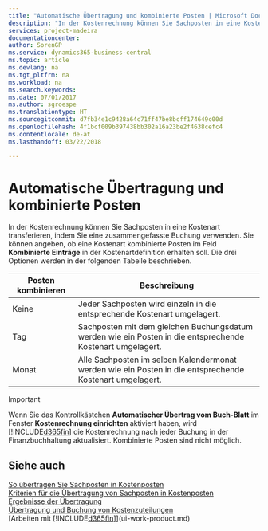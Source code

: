 ```yaml
---
title: "Automatische Übertragung und kombinierte Posten | Microsoft Docs"
description: "In der Kostenrechnung können Sie Sachposten in eine Kostenart transferieren, indem Sie eine zusammengefasste Buchung verwenden. Sie können angeben, ob eine Kostenart kombinierte Posten im Feld **Kombinierte Einträge** in der Kostenartdefinition erhalten soll. Die drei Optionen werden in der folgenden Tabelle beschrieben."
services: project-madeira
documentationcenter: 
author: SorenGP
ms.service: dynamics365-business-central
ms.topic: article
ms.devlang: na
ms.tgt_pltfrm: na
ms.workload: na
ms.search.keywords: 
ms.date: 07/01/2017
ms.author: sgroespe
ms.translationtype: HT
ms.sourcegitcommit: d7fb34e1c9428a64c71ff47be8bcff174649c00d
ms.openlocfilehash: 4f1bcf009b397438bb302a16a23be2f4638cefc4
ms.contentlocale: de-at
ms.lasthandoff: 03/22/2018

---
```

# <a name="automatic-transfer-and-combined-entries"></a>Automatische Übertragung und kombinierte Posten
In der Kostenrechnung können Sie Sachposten in eine Kostenart transferieren, indem Sie eine zusammengefasste Buchung verwenden. Sie können angeben, ob eine Kostenart kombinierte Posten im Feld **Kombinierte Einträge** in der Kostenartdefinition erhalten soll. Die drei Optionen werden in der folgenden Tabelle beschrieben.  

|Posten kombinieren|Beschreibung|  
|---------------------|-----------------|  
|Keine|Jeder Sachposten wird einzeln in die entsprechende Kostenart umgelagert.|  
|Tag|Sachposten mit dem gleichen Buchungsdatum werden wie ein Posten in die entsprechende Kostenart umgelagert.|  
|Monat|Alle Sachposten im selben Kalendermonat werden wie ein Posten in die entsprechende Kostenart umgelagert.|  

> [!IMPORTANT]  
>  Wenn Sie das Kontrollkästchen **Automatischer Übertrag vom Buch-Blatt** im Fenster **Kostenrechnung einrichten** aktiviert haben, wird [!INCLUDE[d365fin](includes/d365fin_md.md)] die Kostenrechnung nach jeder Buchung in der Finanzbuchhaltung aktualisiert. Kombinierte Posten sind nicht möglich.  

## <a name="see-also"></a>Siehe auch  
 [So übertragen Sie Sachposten in Kostenposten](finance-how-to-transfer-general-ledger-entries-to-cost-entries.md)   
 [Kriterien für die Übertragung von Sachposten in Kostenposten](finance-criteria-for-transferring-general-ledger-entries-to-cost-entries.md)   
 [Ergebnisse der Übertragung](finance-results-of-the-transfer.md)   
 [Übertragung und Buchung von Kostenzuteilungen](finance-transfer-and-post-cost-entries.md)  
 [Arbeiten mit [!INCLUDE[d365fin](includes/d365fin_md.md)]](ui-work-product.md)

